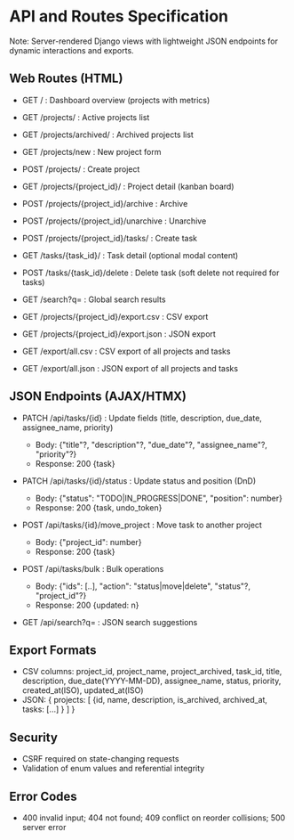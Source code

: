 # API and Routes Specification

Note: Server-rendered Django views with lightweight JSON endpoints for dynamic interactions and exports.

## Web Routes (HTML)
- GET / : Dashboard overview (projects with metrics)
- GET /projects/ : Active projects list
- GET /projects/archived/ : Archived projects list
- GET /projects/new : New project form
- POST /projects/ : Create project
- GET /projects/{project_id}/ : Project detail (kanban board)
- POST /projects/{project_id}/archive : Archive
- POST /projects/{project_id}/unarchive : Unarchive

- POST /projects/{project_id}/tasks/ : Create task
- GET /tasks/{task_id}/ : Task detail (optional modal content)
- POST /tasks/{task_id}/delete : Delete task (soft delete not required for tasks)

- GET /search?q= : Global search results

- GET /projects/{project_id}/export.csv : CSV export
- GET /projects/{project_id}/export.json : JSON export
- GET /export/all.csv : CSV export of all projects and tasks
- GET /export/all.json : JSON export of all projects and tasks

## JSON Endpoints (AJAX/HTMX)
- PATCH /api/tasks/{id} : Update fields (title, description, due_date, assignee_name, priority)
  - Body: {"title"?, "description"?, "due_date"?, "assignee_name"?, "priority"?}
  - Response: 200 {task}

- PATCH /api/tasks/{id}/status : Update status and position (DnD)
  - Body: {"status": "TODO|IN_PROGRESS|DONE", "position": number}
  - Response: 200 {task, undo_token}

- POST /api/tasks/{id}/move_project : Move task to another project
  - Body: {"project_id": number}
  - Response: 200 {task}

- POST /api/tasks/bulk : Bulk operations
  - Body: {"ids": [..], "action": "status|move|delete", "status"?, "project_id"?}
  - Response: 200 {updated: n}

- GET /api/search?q= : JSON search suggestions

## Export Formats
- CSV columns: project_id, project_name, project_archived, task_id, title, description, due_date(YYYY-MM-DD), assignee_name, status, priority, created_at(ISO), updated_at(ISO)
- JSON: { projects: [ {id, name, description, is_archived, archived_at, tasks: [...] } ] }

## Security
- CSRF required on state-changing requests
- Validation of enum values and referential integrity

## Error Codes
- 400 invalid input; 404 not found; 409 conflict on reorder collisions; 500 server error
